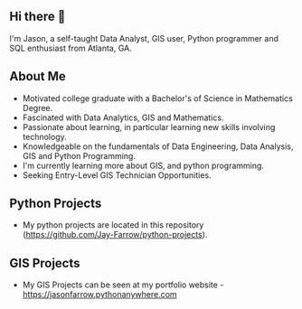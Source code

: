 ## Hi there 👋

I'm Jason, a self-taught Data Analyst, GIS user, Python programmer and SQL enthusiast from Atlanta, GA.

## About Me

- Motivated college graduate with a Bachelor's of Science in Mathematics Degree.
- Fascinated with Data Analytics, GIS and Mathematics.
- Passionate about learning, in particular learning new skills involving technology.
- Knowledgeable on the fundamentals of Data Engineering, Data Analysis, GIS and Python Programming.
- I'm currently learning more about GIS, and python programming.
- Seeking Entry-Level GIS Technician Opportunities.

## Python Projects

- My python projects are located in this repository (https://github.com/Jay-Farrow/python-projects).

## GIS Projects

- My GIS Projects can be seen at my portfolio website - https://jasonfarrow.pythonanywhere.com
